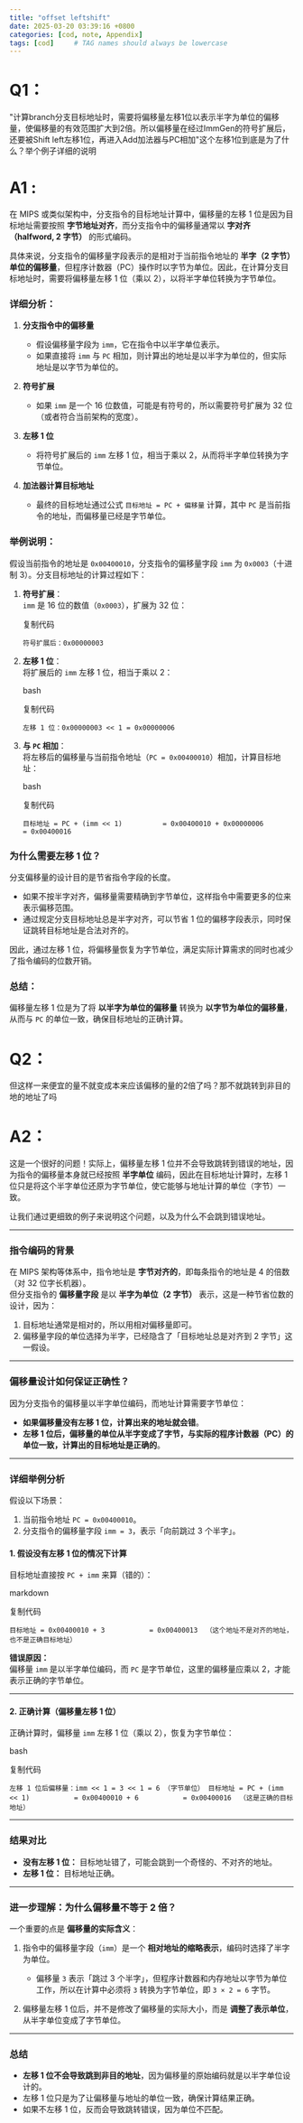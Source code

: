 ```yaml
---
title: "offset leftshift"
date: 2025-03-20 03:39:16 +0800
categories: [cod, note, Appendix]
tags: [cod]     # TAG names should always be lowercase
---
```


# Q1：
"计算branch分支目标地址时，需要将偏移量左移1位以表示半字为单位的偏移量，使偏移量的有效范围扩大到2倍。所以偏移量在经过ImmGen的符号扩展后，还要被Shift left左移1位，再进入Add加法器与PC相加"这个左移1位到底是为了什么？举个例子详细的说明

# A1 :

在 MIPS 或类似架构中，分支指令的目标地址计算中，偏移量的左移 1 位是因为目标地址需要按照 **字节地址对齐**，而分支指令中的偏移量通常以 **字对齐（halfword, 2 字节）** 的形式编码。

具体来说，分支指令的偏移量字段表示的是相对于当前指令地址的 **半字（2 字节）单位的偏移量**，但程序计数器（PC）操作时以字节为单位。因此，在计算分支目标地址时，需要将偏移量左移 1 位（乘以 2），以将半字单位转换为字节单位。

### 详细分析：

1. **分支指令中的偏移量**
    
    - 假设偏移量字段为 `imm`，它在指令中以半字单位表示。
    - 如果直接将 `imm` 与 `PC` 相加，则计算出的地址是以半字为单位的，但实际地址是以字节为单位的。
2. **符号扩展**
    
    - 如果 `imm` 是一个 16 位数值，可能是有符号的，所以需要符号扩展为 32 位（或者符合当前架构的宽度）。
3. **左移 1 位**
    
    - 将符号扩展后的 `imm` 左移 1 位，相当于乘以 2，从而将半字单位转换为字节单位。
4. **加法器计算目标地址**
    
    - 最终的目标地址通过公式 `目标地址 = PC + 偏移量` 计算，其中 `PC` 是当前指令的地址，而偏移量已经是字节单位。

### 举例说明：

假设当前指令的地址是 `0x00400010`，分支指令的偏移量字段 `imm` 为 `0x0003`（十进制 3）。分支目标地址的计算过程如下：

1. **符号扩展**：  
    `imm` 是 16 位的数值（`0x0003`），扩展为 32 位：
    
    复制代码
    
    `符号扩展后：0x00000003`
    
2. **左移 1 位**：  
    将扩展后的 `imm` 左移 1 位，相当于乘以 2：
    
    bash
    
    复制代码
    
    `左移 1 位：0x00000003 << 1 = 0x00000006`
    
3. **与 `PC` 相加**：  
    将左移后的偏移量与当前指令地址（`PC = 0x00400010`）相加，计算目标地址：
    
    bash
    
    复制代码
    
    `目标地址 = PC + (imm << 1)          = 0x00400010 + 0x00000006          = 0x00400016`
    

### 为什么需要左移 1 位？

分支偏移量的设计目的是节省指令字段的长度。

- 如果不按半字对齐，偏移量需要精确到字节单位，这样指令中需要更多的位来表示偏移范围。
- 通过规定分支目标地址总是半字对齐，可以节省 1 位的偏移字段表示，同时保证跳转目标地址是合法对齐的。

因此，通过左移 1 位，将偏移量恢复为字节单位，满足实际计算需求的同时也减少了指令编码的位数开销。

### 总结：

偏移量左移 1 位是为了将 **以半字为单位的偏移量** 转换为 **以字节为单位的偏移量**，从而与 `PC` 的单位一致，确保目标地址的正确计算。

# Q2：

但这样一来便宜的量不就变成本来应该偏移的量的2倍了吗？那不就跳转到非目的地的地址了吗

# A2：

这是一个很好的问题！实际上，偏移量左移 1 位并不会导致跳转到错误的地址，因为指令的偏移量本身就已经按照 **半字单位** 编码，因此在目标地址计算时，左移 1 位只是将这个半字单位还原为字节单位，使它能够与地址计算的单位（字节）一致。

让我们通过更细致的例子来说明这个问题，以及为什么不会跳到错误地址。

---

### 指令编码的背景

在 MIPS 架构等体系中，指令地址是 **字节对齐的**，即每条指令的地址是 4 的倍数（对 32 位字长机器）。  
但分支指令的 **偏移量字段** 是以 **半字为单位（2 字节）** 表示，这是一种节省位数的设计，因为：

1. 目标地址通常是相对的，所以用相对偏移量即可。
2. 偏移量字段的单位选择为半字，已经隐含了「目标地址总是对齐到 2 字节」这一假设。

---

### 偏移量设计如何保证正确性？

因为分支指令的偏移量以半字单位编码，而地址计算需要字节单位：

- **如果偏移量没有左移 1 位，计算出来的地址就会错**。
- **左移 1 位后，偏移量的单位从半字变成了字节，与实际的程序计数器（PC）的单位一致，计算出的目标地址是正确的**。

---

### 详细举例分析

假设以下场景：

1. 当前指令地址 `PC = 0x00400010`。
2. 分支指令的偏移量字段 `imm = 3`，表示「向前跳过 3 个半字」。

#### **1. 假设没有左移 1 位的情况下计算**

目标地址直接按 `PC + imm` 来算（错的）：

markdown

复制代码

`目标地址 = 0x00400010 + 3           = 0x00400013  （这个地址不是对齐的地址，也不是正确目标地址）`

**错误原因：**  
偏移量 `imm` 是以半字单位编码，而 `PC` 是字节单位，这里的偏移量应乘以 2，才能表示正确的字节单位。

---

#### **2. 正确计算（偏移量左移 1 位）**

正确计算时，偏移量 `imm` 左移 1 位（乘以 2），恢复为字节单位：

bash

复制代码

`左移 1 位后偏移量：imm << 1 = 3 << 1 = 6 （字节单位） 目标地址 = PC + (imm << 1)           = 0x00400010 + 6           = 0x00400016  （这是正确的目标地址）`

---

### 结果对比

- **没有左移 1 位：** 目标地址错了，可能会跳到一个奇怪的、不对齐的地址。
- **左移 1 位：** 目标地址正确。

---

### 进一步理解：为什么偏移量不等于 2 倍？

一个重要的点是 **偏移量的实际含义**：

1. 指令中的偏移量字段（`imm`）是一个 **相对地址的缩略表示**，编码时选择了半字为单位。
    
    - 偏移量 `3` 表示「跳过 3 个半字」，但程序计数器和内存地址以字节为单位工作，所以在计算中必须将 `3` 转换为字节单位，即 `3 × 2 = 6` 字节。
2. 偏移量左移 1 位后，并不是修改了偏移量的实际大小，而是 **调整了表示单位**，从半字单位变成了字节单位。
    

---

### 总结

- **左移 1 位不会导致跳到非目的地址**，因为偏移量的原始编码就是以半字单位设计的。
- 左移 1 位只是为了让偏移量与地址的单位一致，确保计算结果正确。
- 如果不左移 1 位，反而会导致跳转错误，因为单位不匹配。
